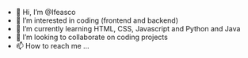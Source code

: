 - 👋 Hi, I’m @Ifeasco
- 👀 I’m interested in coding (frontend and backend) 
- 🌱 I’m currently learning HTML, CSS, Javascript and Python and Java
- 💞️ I’m looking to collaborate on coding projects
- 📫 How to reach me ...

<!---
Ifeasco/Ifeasco is a ✨ special ✨ repository because its `README.md` (this file) appears on your GitHub profile.
You can click the Preview link to take a look at your changes.
--->
